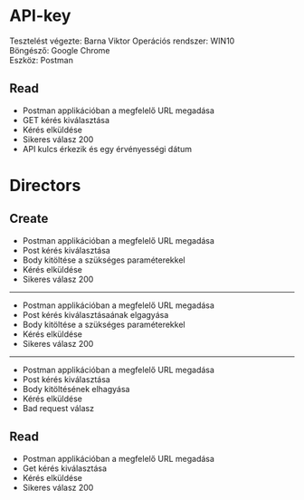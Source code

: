 # API-key

Tesztelést végezte: Barna Viktor
Operációs rendszer: WIN10  
Böngésző: Google Chrome  
Eszköz: Postman

## Read

- Postman applikációban a megfelelő URL megadása
- GET kérés kiválasztása
- Kérés elküldése
- Sikeres válasz 200
- API kulcs érkezik és egy érvényességi dátum

# Directors

## Create

- Postman applikációban a megfelelő URL megadása
- Post kérés kiválasztása
- Body kitöltése a szükséges paraméterekkel
- Kérés elküldése
- Sikeres válasz 200

---

- Postman applikációban a megfelelő URL megadása
- Post kérés kiválasztásaának elgagyása
- Body kitöltése a szükséges paraméterekkel
- Kérés elküldése
- Sikeres válasz 200

---

- Postman applikációban a megfelelő URL megadása
- Post kérés kiválasztása
- Body kitöltésének elhagyása
- Kérés elküldése
- Bad request válasz

## Read

- Postman applikációban a megfelelő URL megadása
- Get kérés kiválasztása
- Kérés elküldése
- Sikeres válasz 200
